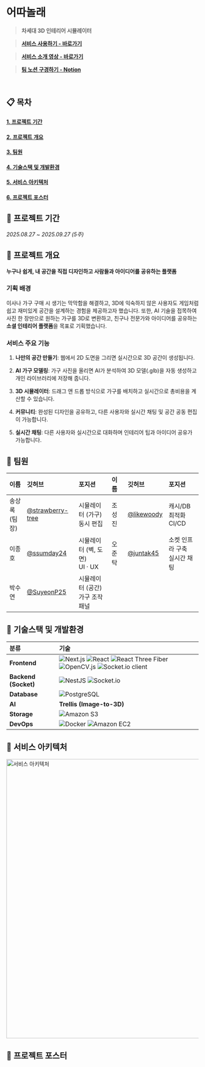 #  어따놀래

> **차세대 3D 인테리어 시뮬레이터**

> [**서비스 사용하기 - 바로가기**]()

> [**서비스 소개 영상 - 바로가기**]()

> [**팀 노션 구경하기 - Notion**]()


<br/>

## 📋 목차
#### [**1. 프로젝트 기간**](#Period)
#### [**2. 프로젝트 개요**](#Wheretoput)
#### [**3. 팀원**](#Team)
#### [**4. 기술스택 및 개발환경**](#Stack)
#### [**5. 서비스 아키텍처**](#Architecture)
#### [**6. 프로젝트 포스터**](#Poster)

<a name="Period"></a>
## 📌 프로젝트 기간
*2025.08.27 ~ 2025.09.27 (5주)*

<a name="Wheretoput"></a>

## 📌 프로젝트 개요
**누구나 쉽게, 내 공간을 직접 디자인하고 사람들과 아이디어를 공유하는 플랫폼**

### **기획 배경**
이사나 가구 구매 시 생기는 막막함을 해결하고, 3D에 익숙하지 않은 사용자도 게임처럼 쉽고 재미있게 공간을 설계하는 경험을 제공하고자 했습니다. 또한, AI 기술을 접목하여 사진 한 장만으로 원하는 가구를 3D로 변환하고, 친구나 전문가와 아이디어를 공유하는 **소셜 인테리어 플랫폼**을 목표로 기획했습니다.

### **서비스 주요 기능**

1. **나만의 공간 만들기**: 웹에서 2D 도면을 그리면 실시간으로 3D 공간이 생성됩니다.

2. **AI 가구 모델링**: 가구 사진을 올리면 AI가 분석하여 3D 모델(.glb)을 자동 생성하고 개인 라이브러리에 저장해 줍니다.

3. **3D 시뮬레이터**: 드래그 앤 드롭 방식으로 가구를 배치하고 실시간으로 총비용을 계산할 수 있습니다.

4. **커뮤니티**: 완성된 디자인을 공유하고, 다른 사용자와 실시간 채팅 및 공간 공동 편집이 가능합니다.

5. **실시간 채팅**: 다른 사용자와 실시간으로 대화하며 인테리어 팁과 아이디어 공유가 가능합니다.

<a name="Team"></a>
## 📌 팀원

| 이름 | 깃허브 | 포지션 | 이름 | 깃허브 | 포지션 |
| :--- | :--- | :--- | :--- | :--- | :--- |
| 송상록<br>(팀장)     |[@strawberry-tree](https://github.com/strawberry-tree/)      |시뮬레이터 (가구)<br>동시 편집  | 조성진     |[@likewoody](https://github.com/likewoody)      |캐시/DB 최적화<br>CI/CD  |
| 이종호    |[@ssumday24](https://github.com/ssumday24)      |시뮬레이터 (벽, 도면)<br>UI · UX|  오준탁    |[@juntak45](https://github.com/juntak45)      |소켓 인프라 구축<br>실시간 채팅|
| 박수연     |[@SuyeonP25](https://github.com/SuyeonP25)      |시뮬레이터 (공간)<br>가구 조작 패널 |      |      |      |


<a name="Stack"></a>
## 📌 기술스택 및 개발환경
| 분류 | 기술 |
| :--- | :--- |
| **Frontend** | ![Next.js](https://img.shields.io/badge/Next.js-000000?style=for-the-badge&logo=next.js&logoColor=white) ![React](https://img.shields.io/badge/React-61DAFB?style=for-the-badge&logo=react&logoColor=black) ![React Three Fiber](https://img.shields.io/badge/React%20Three%20Fiber-000000?style=for-the-badge&logo=three.js&logoColor=white) ![OpenCV.js](https://img.shields.io/badge/OpenCV.js-5C3EE8?style=for-the-badge&logo=opencv&logoColor=white) ![Socket.io client](https://img.shields.io/badge/Socket.io%20client-010101?style=for-the-badge&logo=socket.io&logoColor=white) |
| **Backend (Socket)** | ![NestJS](https://img.shields.io/badge/NestJS-E0234E?style=for-the-badge&logo=nestjs&logoColor=white) ![Socket.io](https://img.shields.io/badge/Socket.io-010101?style=for-the-badge&logo=socket.io&logoColor=white) |
| **Database** | ![PostgreSQL](https://img.shields.io/badge/PostgreSQL-4169E1?style=for-the-badge&logo=postgresql&logoColor=white) |
| **AI** | **Trellis (Image-to-3D)** |
| **Storage** | ![Amazon S3](https://img.shields.io/badge/Amazon%20S3-569A31?style=for-the-badge&logo=Amazon%20S3&logoColor=white) |
| **DevOps** | ![Docker](https://img.shields.io/badge/Docker-2496ED?style=for-the-badge&logo=docker&logoColor=white) ![Amazon EC2](https://img.shields.io/badge/Amazon%20EC2-FF9900?style=for-the-badge&logo=Amazon%20EC2&logoColor=white) |

<a name="Architecture"></a>
## 📌 서비스 아키텍처
<img width="1367" height="732" alt="서비스 아키텍처" src="https://github.com/user-attachments/assets/488a73fe-f62b-457c-83b9-45e0454817e4" />



<a name="Poster"></a>
## 📌 프로젝트 포스터
